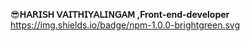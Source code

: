 😎**𝖧𝖠𝖱𝖨𝖲𝖧 𝖵𝖠𝖨𝖳𝖧𝖨𝖸𝖠𝖫𝖨𝖭𝖦𝖠𝖬 ,Front-end-developer**
https://img.shields.io/badge/npm-1.0.0-brightgreen.svg
